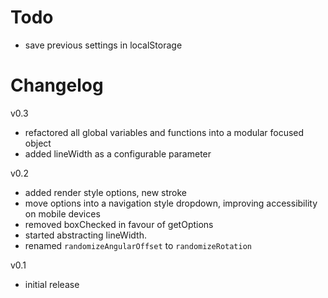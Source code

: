 # Todo #

- save previous settings in localStorage


# Changelog #

v0.3
- refactored all global variables and functions into a modular focused object
- added lineWidth as a configurable parameter

v0.2
- added render style options, new stroke
- move options into a navigation style dropdown, improving accessibility on mobile devices
- removed boxChecked in favour of getOptions
- started abstracting lineWidth.
- renamed `randomizeAngularOffset` to `randomizeRotation`

v0.1
- initial release
